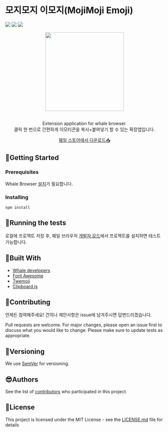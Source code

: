 # 모지모지 이모지(MojiMoji Emoji)

![](https://img.shields.io/badge/language-javascript-red.svg) ![](https://img.shields.io/badge/version-1.0.0-orange) ![](https://img.shields.io/badge/license-MIT-green)

<center>
<img src="https://user-images.githubusercontent.com/30452963/69117857-76298b00-0ad4-11ea-9243-17ad4805c9eb.png" width="250" height="250"><br></br>

Extension application for whale browser.  
클릭 한 번으로 간편하게 이모티콘을 복사+붙여넣기 할 수 있는 확장앱입니다.

<a href="https://store.whale.naver.com/detail/ilglkcbgchmaadclmokfkcdmnanniakn">웨일 스토어에서 다운로드📥</a>

</center>

## 👾Getting Started

### Prerequisites

Whale Browser [설치](https://whale.naver.com/ko/download)가 필요합니다.

### Installing

```
npm install
```

## 🔌Running the tests

로컬에 프로젝트 저장 후, 웨일 브라우저 [개발자 모드](whale://extensions/)에서 프로젝트를 설치하면 테스트 가능합니다.

## 🔨Built With

- [Whale developers](https://developers.whale.naver.com/)
- [Font Awesome](https://fontawesome.com/)
- [Twemoji](https://twemoji.twitter.com)
- [Clipboard.js](https://github.com/zenorocha/clipboard.js)

## 👥Contributing

언제든 참여해주세요! 건의나 제안사항은 issue에 남겨주시면 답변드리겠습니다.

Pull requests are welcome. For major changes, please open an issue first to discuss what you would like to change.
Please make sure to update tests as appropriate.

## 📢Versioning

We use [SemVer](http://semver.org/) for versioning.

## 😎Authors

See the list of [contributors](https://github.com/soyoungjeong/EmojiByEternal/graphs/contributors) who participated in this project.

## 📄License

This project is licensed under the MIT License - see the [LICENSE.md](https://github.com/soyoungjeong/EmojiByEternal/blob/master/LICENSE) file for details
